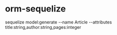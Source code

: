 # orm-sequelize
sequelize model:generate --name Article --attributes title:string,author:string,pages:integer
